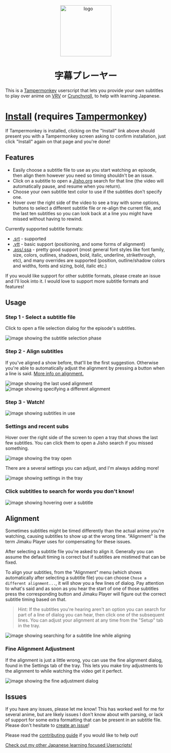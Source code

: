 <div align="center">
	<img src="src/static/assets/logo.svg?sanitize=true" width="160" height="160" alt="logo">
	<h1>字幕プレーヤー</h1>
</div>

This is a [Tampermonkey](https://www.tampermonkey.net/) userscript that lets you provide your own subtitles to play over anime on
[VRV](https://vrv.co/) or [Crunchyroll](https://www.crunchyroll.com/), to help with learning
Japanese.

# [Install](https://github.com/sheodox/jimaku-player/raw/master/dist/jimaku-player.user.js) (requires [Tampermonkey](https://www.tampermonkey.net/))

If Tampermonkey is installed, clicking on the "Install" link above should present you with a Tampermonkey screen asking to confirm
installation, just click "Install" again on that page and you're done!

## Features

- Easily choose a subtitle file to use as you start watching an episode, then align them however
  you need so timing shouldn't be an issue.
- Click on a subtitle to open a [Jisho.org](https://jisho.org) search for that line (the video
  will automatically pause, and resume when you return).
- Choose your own subtitle text color to use if the subtitles don't specify one.
- Hover over the right side of the video to see a tray with some options, buttons to select a
  different subtitle file or re-align the current file, and the last ten subtitles so you
  can look back at a line you might have missed without having to rewind.

Currently supported subtitle formats:

- [.srt](https://en.wikipedia.org/wiki/SubRip) - supported
- [.vtt](https://developer.mozilla.org/en-US/docs/Web/API/WebVTT_API) - basic support
  (positioning, and some forms of alignment)
- [.ass/.ssa](https://en.wikipedia.org/wiki/SubStation_Alpha) - pretty good support (most general
  font styles like font family, size, colors, outlines, shadows, bold, italic, underline, strikethrough,
  etc), and many overrides are supported (position, outline/shadow colors and widths, fonts and
  sizing, bold, italic etc.)

If you would like support for other subtitle formats, please create an issue and I'll look into
it. I would love to support more subtitle formats and features!

## Usage

### Step 1 - Select a subtitle file

Click to open a file selection dialog for the episode's subtitles.

![image showing the subtitle selection phase](https://raw.githubusercontent.com/sheodox/jimaku-player/master/images/select-subs.png)

### Step 2 - Align subtitles

If you've aligned a show before, that'll be the first suggestion. Otherwise you're able to
automatically adjust the alignment by pressing a button when a line is said. [More info
on alignment.](#alignment)

![image showing the last used alignment](https://raw.githubusercontent.com/sheodox/jimaku-player/master/images/align-subs-remembered.png)
![image showing specifying a different alignment](https://raw.githubusercontent.com/sheodox/jimaku-player/master/images/align-auto.png)

### Step 3 - Watch!

![image showing subtitles in use](https://raw.githubusercontent.com/sheodox/jimaku-player/master/images/subtitles.png)

### Settings and recent subs

Hover over the right side of the screen to open a tray that shows the last few subtitles. You can
click them to open a Jisho search if you missed something.

![image showing the tray open](https://raw.githubusercontent.com/sheodox/jimaku-player/master/images/tray.png)

There are a several settings you can adjust, and I'm always adding more!

![image showing settings in the tray](https://raw.githubusercontent.com/sheodox/jimaku-player/master/images/tray-settings.png)

### Click subtitles to search for words you don't know!

![image showing hovering over a subtitle](https://raw.githubusercontent.com/sheodox/jimaku-player/master/images/click-to-search.png)

## Alignment

Sometimes subtitles might be timed differently than the actual anime you're watching, causing subtitles to
show up at the wrong time. "Alignment" is the term Jimaku Player uses for compensating for these issues.

After selecting a subtitle file you're asked to align it. Generally you can assume the default timing is correct
but if subtitles are mistimed that can be fixed.

To align your subtitles, from the "Alignment" menu (which shows automatically after selecting a subtitle file) you can
choose `Chose a different alignment...`, it will show you a few lines of dialog. Pay attention to what's said and as
soon as you hear the start of one of those subtitles press the corresponding button and Jimaku Player will figure out
the correct subtitle timing based on that.

> Hint: If the subtitles you're hearing aren't an option you can search for part of a line of dialog you can hear, then click one of the subsequent lines. You can adjust your alignment at any time from the "Setup" tab in the tray.

![image showing searching for a subtitle line while aligning](https://raw.githubusercontent.com/sheodox/jimaku-player/master/images/align-auto-searched.png)

### Fine Alignment Adjustment

If the alignment is just a little wrong, you can use the fine alignment dialog, found in the Settings
tab of the tray. This lets you make tiny adjustments to the alignment to while watching the video
get it perfect.

![image showing the fine adjustment dialog](https://raw.githubusercontent.com/sheodox/jimaku-player/master/images/fine-adjustment.png)

## Issues

If you have any issues, please let me know! This has worked well for me for several anime,
but are likely issues I don't know about with parsing, or lack of support for some extra
formatting that can be present in an subtitle file. Please don't hesitate to
[create an issue](https://github.com/sheodox/jimaku-player/issues/new)!

Please read the [contributing guide](https://github.com/sheodox/jimaku-player/blob/master/CONTRIBUTING.md) if you would like to help out!

[Check out my other Japanese learning focused Userscripts!](https://github.com/sheodox/japanese-userscripts#vrv-srt-playeruserjs)
